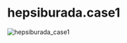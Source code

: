 # hepsiburada.case1

![hepsiburada_case1](https://user-images.githubusercontent.com/37550541/113087564-956a1980-91ec-11eb-86c7-06abee9d1038.png)
